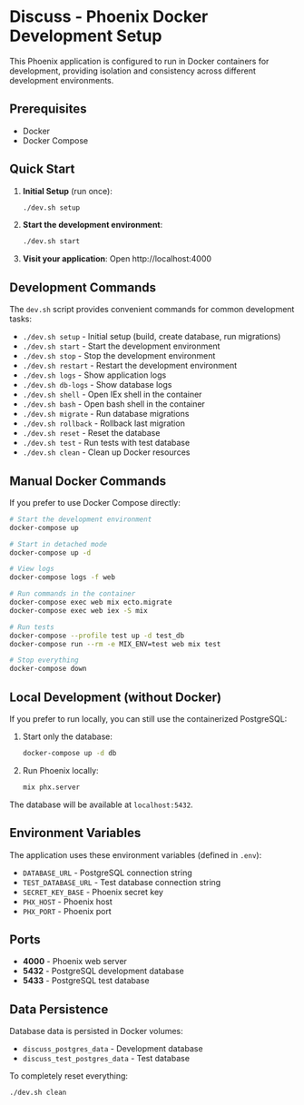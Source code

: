 # Discuss - Phoenix Docker Development Setup

This Phoenix application is configured to run in Docker containers for development, providing isolation and consistency across different development environments.

## Prerequisites

- Docker
- Docker Compose

## Quick Start

1. **Initial Setup** (run once):
   ```bash
   ./dev.sh setup
   ```

2. **Start the development environment**:
   ```bash
   ./dev.sh start
   ```

3. **Visit your application**:
   Open http://localhost:4000

## Development Commands

The `dev.sh` script provides convenient commands for common development tasks:

- `./dev.sh setup` - Initial setup (build, create database, run migrations)
- `./dev.sh start` - Start the development environment
- `./dev.sh stop` - Stop the development environment
- `./dev.sh restart` - Restart the development environment
- `./dev.sh logs` - Show application logs
- `./dev.sh db-logs` - Show database logs
- `./dev.sh shell` - Open IEx shell in the container
- `./dev.sh bash` - Open bash shell in the container
- `./dev.sh migrate` - Run database migrations
- `./dev.sh rollback` - Rollback last migration
- `./dev.sh reset` - Reset the database
- `./dev.sh test` - Run tests with test database
- `./dev.sh clean` - Clean up Docker resources

## Manual Docker Commands

If you prefer to use Docker Compose directly:

```bash
# Start the development environment
docker-compose up

# Start in detached mode
docker-compose up -d

# View logs
docker-compose logs -f web

# Run commands in the container
docker-compose exec web mix ecto.migrate
docker-compose exec web iex -S mix

# Run tests
docker-compose --profile test up -d test_db
docker-compose run --rm -e MIX_ENV=test web mix test

# Stop everything
docker-compose down
```

## Local Development (without Docker)

If you prefer to run locally, you can still use the containerized PostgreSQL:

1. Start only the database:
   ```bash
   docker-compose up -d db
   ```

2. Run Phoenix locally:
   ```bash
   mix phx.server
   ```

The database will be available at `localhost:5432`.

## Environment Variables

The application uses these environment variables (defined in `.env`):

- `DATABASE_URL` - PostgreSQL connection string
- `TEST_DATABASE_URL` - Test database connection string
- `SECRET_KEY_BASE` - Phoenix secret key
- `PHX_HOST` - Phoenix host
- `PHX_PORT` - Phoenix port

## Ports

- **4000** - Phoenix web server
- **5432** - PostgreSQL development database
- **5433** - PostgreSQL test database

## Data Persistence

Database data is persisted in Docker volumes:
- `discuss_postgres_data` - Development database
- `discuss_test_postgres_data` - Test database

To completely reset everything:
```bash
./dev.sh clean
```
